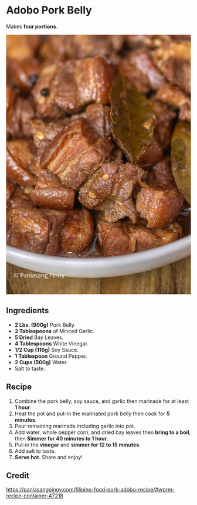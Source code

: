 # Adobo Pork Belly

Makes **four portions**.

![Adobo Pork Belly](./adobo_pork_belly.jpg)

## Ingredients

* **2 Lbs. (900g)** Pork Belly.
* **2 Tablespoons** of Minced Garlic.
* **5 Dried** Bay Leaves.
* **4 Tablespoons** White Vinegar.
* **1/2 Cup (116g)** Soy Sauce.
* **1 Tablespoon** Ground Pepper.
* **2 Cups (500g)** Water.
* Salt to taste.

## Recipe

1. Combine the pork belly, soy sauce, and garlic then marinade for at least **1 hour**.
1. Heat the pot and put-in the marinated pork belly then cook for **5 minutes**.
1. Pour remaining marinade including garlic into pot.
1. Add water, whole pepper corn, and dried bay leaves then **bring to a boil**, then **Simmer for 40 minutes to 1 hour**.
1. Put-in the **vinegar** and **simmer for 12 to 15 minutes**.
1. Add salt to taste.
1. **Serve hot**. Share and enjoy!

## Credit

https://panlasangpinoy.com/filipino-food-pork-adobo-recipe/#wprm-recipe-container-47218
